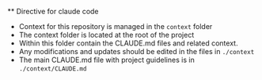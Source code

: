** Directive for claude code
- Context for this repository is managed in the `context` folder
- The context folder is located at the root of the project 
- Within this folder contain the CLAUDE.md files and related context.
- Any modifications and updates should be edited in the files in `./context`
- The main CLAUDE.md file with project guidelines is in `./context/CLAUDE.md`
